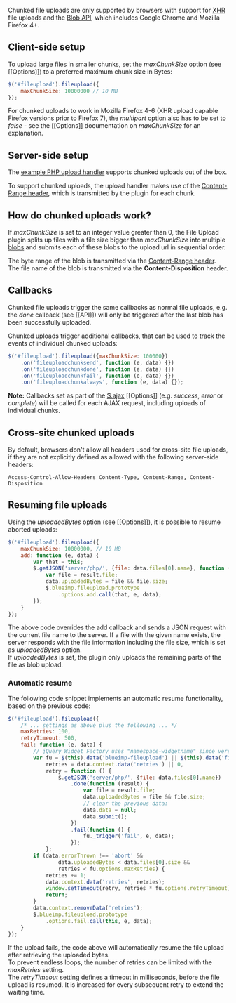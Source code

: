 Chunked file uploads are only supported by browsers with support for [XHR](https://developer.mozilla.org/en/xmlhttprequest) file uploads and the [Blob API](https://developer.mozilla.org/en/DOM/Blob), which includes Google Chrome and Mozilla Firefox 4+. 

## Client-side setup
To upload large files in smaller chunks, set the *maxChunkSize* option (see [[Options]]) to a preferred maximum chunk size in Bytes:

```js
$('#fileupload').fileupload({
    maxChunkSize: 10000000 // 10 MB
});
```

For chunked uploads to work in Mozilla Firefox 4-6 (XHR upload capable Firefox versions prior to Firefox 7), the *multipart* option also has to be set to *false* - see the [[Options]] documentation on *maxChunkSize* for an explanation.

## Server-side setup
The [example PHP upload handler](https://github.com/blueimp/jQuery-File-Upload/blob/master/example/upload.php) supports chunked uploads out of the box.

To support chunked uploads, the upload handler makes use of the [Content-Range header](http://www.w3.org/Protocols/rfc2616/rfc2616-sec14.html#sec14.16), which is transmitted by the plugin for each chunk.

## How do chunked uploads work?
If *maxChunkSize* is set to an integer value greater than 0, the File Upload plugin splits up files with a file size bigger than *maxChunkSize* into multiple [blobs](https://developer.mozilla.org/en/DOM/Blob) and submits each of these blobs to the upload url in sequential order.

The byte range of the blob is transmitted via the [Content-Range header](http://www.w3.org/Protocols/rfc2616/rfc2616-sec14.html#sec14.16).  
The file name of the blob is transmitted via the **Content-Disposition** header.

## Callbacks
Chunked file uploads trigger the same callbacks as normal file uploads, e.g. the *done* callback (see [[API]]) will only be triggered after the last blob has been successfully uploaded.

Chunked uploads trigger additional callbacks, that can be used to track the events of individual chunked uploads:

```js
$('#fileupload').fileupload({maxChunkSize: 100000})
    .on('fileuploadchunksend', function (e, data) {})
    .on('fileuploadchunkdone', function (e, data) {})
    .on('fileuploadchunkfail', function (e, data) {})
    .on('fileuploadchunkalways', function (e, data) {});
```

**Note:**
Callbacks set as part of the [$.ajax](http://api.jquery.com/jQuery.ajax/) [[Options]] (e.g. *success*, *error* or *complete*) will be called for each AJAX request, including uploads of individual chunks.

## Cross-site chunked uploads
By default, browsers don't allow all headers used for cross-site file uploads, if they are not explicitly defined as allowed with the following server-side headers:

```
Access-Control-Allow-Headers Content-Type, Content-Range, Content-Disposition
```

## Resuming file uploads
Using the *uploadedBytes* option (see [[Options]]), it is possible to resume aborted uploads:

```js
$('#fileupload').fileupload({
    maxChunkSize: 10000000, // 10 MB
    add: function (e, data) {
        var that = this;
        $.getJSON('server/php/', {file: data.files[0].name}, function (result) {
            var file = result.file;
            data.uploadedBytes = file && file.size;
            $.blueimp.fileupload.prototype
                .options.add.call(that, e, data);
        });
    }
});
```

The above code overrides the add callback and sends a JSON request with the current file name to the server. If a file with the given name exists, the server responds with the file information including the file size, which is set as *uploadedBytes* option.  
If *uploadedBytes* is set, the plugin only uploads the remaining parts of the file as blob upload.

### Automatic resume

The following code snippet implements an automatic resume functionality, based on the previous code:

```js
$('#fileupload').fileupload({
    /* ... settings as above plus the following ... */
    maxRetries: 100,
    retryTimeout: 500,
    fail: function (e, data) {
        // jQuery Widget Factory uses "namespace-widgetname" since version 1.10.0:
        var fu = $(this).data('blueimp-fileupload') || $(this).data('fileupload'),
            retries = data.context.data('retries') || 0,
            retry = function () {
                $.getJSON('server/php/', {file: data.files[0].name})
                    .done(function (result) {
                        var file = result.file;
                        data.uploadedBytes = file && file.size;
                        // clear the previous data:
                        data.data = null;
                        data.submit();
                    })
                    .fail(function () {
                        fu._trigger('fail', e, data);
                    });
            };
        if (data.errorThrown !== 'abort' &&
                data.uploadedBytes < data.files[0].size &&
                retries < fu.options.maxRetries) {
            retries += 1;
            data.context.data('retries', retries);
            window.setTimeout(retry, retries * fu.options.retryTimeout);
            return;
        }
        data.context.removeData('retries');
        $.blueimp.fileupload.prototype
            .options.fail.call(this, e, data);
    }
});
```

If the upload fails, the code above will automatically resume the file upload after retrieving the uploaded bytes.  
To prevent endless loops, the number of retries can be limited with the *maxRetries* setting.  
The *retryTimeout* setting defines a timeout in milliseconds, before the file upload is resumed. It is increased for every subsequent retry to extend the waiting time.